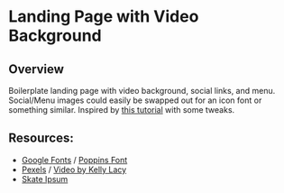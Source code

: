 # Landing Page with Video Background

## Overview
Boilerplate landing page with video background, social links, and menu. Social/Menu images could easily be swapped out for an icon font or something similar. Inspired by [this tutorial](https://www.youtube.com/watch?v=8MgpE2DTTKA) with some tweaks.

## Resources:
- [Google Fonts](https://fonts.google.com/) / [Poppins Font](https://fonts.google.com/specimen/Poppins)
- [Pexels](https://www.pexels.com/) / [Video by Kelly Lacy](https://www.pexels.com/video/a-skateboarder-doing-exhibition-tricks-2853795/)
- [Skate Ipsum](http://skateipsum.com/#ipsum)
